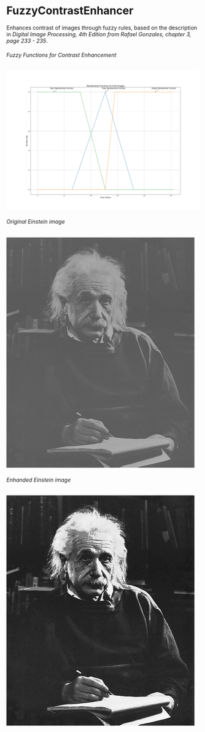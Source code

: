 # FuzzyContrastEnhancer
Enhances contrast of images through fuzzy rules, based on the description in *Digital Image Processing, 4th Edition from Rafael Gonzales, chapter 3, page 233 - 235*.

###### Fuzzy Functions for Contrast Enhancement

![Fuzzy Functions](images/fuzzy_functions.svg)

###### Original Einstein image

![Original Einstein image](images/Einstein.png)

###### Enhanded Einstein image

![Enhanded Einstein image](images/EnhancedEinstein.png)
